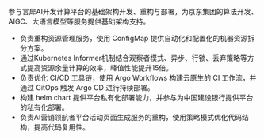 参与言犀AI开发计算平台的基础架构开发、重构与部署，为京东集团的算法开发、AIGC、大语言模型等服务提供基础架构支持。

- 负责重构资源管理服务，使用 ConfigMap 提供自动化和配置化的机器资源拆分方案。
- 通过Kubernetes Informer机制结合观察者模式、异步、行锁、丢弃策略等方式提高资源余量计算的效率，峰值性能提升15倍。
- 负责优化 CI/CD 工具链，使用 Argo Workflows 构建云原生的 CI 工作流，并通过 GitOps 触发 Argo CD 进行持续部署。
- 构建 helm chart 提供平台私有化部署能力，并参与为中国建设银行提供平台的私有化部署。
- 负责AI营销领航者平台活动页面生成服务的重构，使用策略模式优化代码结构，提高代码复用性。